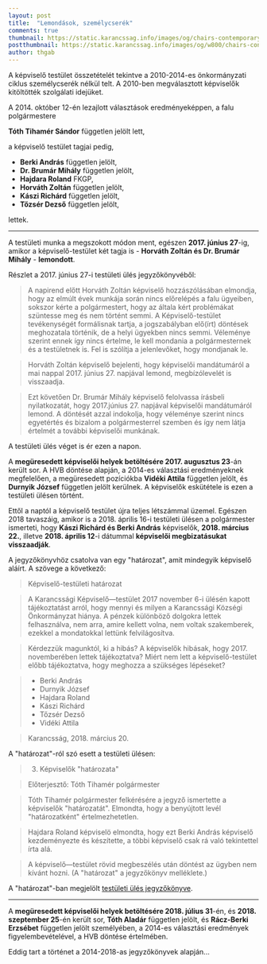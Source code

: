 ```yaml
---
layout: post
title:  "Lemondások, személycserék"
comments: true
thumbnail: https://static.karancssag.info/images/og/chairs-contemporary-designer-416320.jpg
postthumbnail: https://static.karancssag.info/images/og/w800/chairs-contemporary-designer-416320.jpg
author: thgab
---
```

A képviselő testület összetételét tekintve a 2010-2014-es önkormányzati ciklus személycserék nélkül telt. A 2010-ben megválasztott képviselők kitöltötték szolgálati idejüket.
<!--more-->
A 2014. október 12-én lezajlott választások eredményeképpen, a falu polgármestere

**Tóth Tihamér Sándor** független jelölt lett,

a képviselő testület tagjai pedig,

* **Berki András**	független jelölt,	
* **Dr. Brumár Mihály**	független jelölt,	
* **Hajdara Roland**	FKGP,
* **Horváth Zoltán**	független jelölt,	
* **Kászi Richárd**	független jelölt,
* **Tőzsér Dezső**	független jelölt,

lettek.

---

A testületi munka a megszokott módon ment, egészen **2017. június 27**-ig, amikor a képviselő-testület két tagja is - **Horváth Zoltán és Dr. Brumár Mihály** - **lemondott**.

Részlet a 2017. június 27-i testületi ülés jegyzőkönyvéből:

> A napirend előtt Horváth Zoltán képviselő hozzászólásában elmondja, hogy az elmúlt évek munkája során nincs előrelépés a falu ügyeiben, sokszor kérte a polgármestert, hogy az általa kért problémákat szüntesse meg és nem történt semmi. A Képviselő-testület tevékenységét formálisnak tartja, a jogszabályban elő(írt) döntések meghozatala történik, de a helyi ügyekben nincs semmi. Véleménye szerint ennek így nincs értelme, le kell mondania a polgármesternek és a testületnek is. Fel is szólítja a jelenlevőket, hogy mondjanak le.

> Horváth Zoltán képviselő bejelenti, hogy képviselői mandátumáról a mai nappal 2017. június 27. napjával lemond, megbízólevelét is visszaadja.

> Ezt követően Dr. Brumár Mihály képviselő felolvassa írásbeli nyilatkozatát, hogy 2017.június 27. napjával képviselői mandátumáról lemond.
A döntését azzal indokolja, hogy véleménye szerint nincs egyetértés és bizalom a polgármesterrel szemben és így nem látja értelmét a további képviselői munkának.

A testületi ülés véget is ér ezen a napon.


A **megüresedett képviselői helyek betöltésére 2017. augusztus 23**-án került sor. A HVB döntése alapján, a 2014-es választási eredményeknek megfelelően, a megüresedett pozíciókba **Vidéki Attila** független jelölt, és **Durnyik József** független jelölt kerülnek. A képviselők eskütétele is ezen a testületi ülésen történt.

Ettől a naptól a képviselő testület újra teljes létszámmal üzemel.
Egészen 2018 tavaszáig, amikor is a 2018. április 16-i testületi ülésen a polgármester ismerteti, hogy **Kászi Richárd és Berki András** képviselők, **2018. március 22.**, illetve **2018. április 12**-i dátummal **képviselői megbizatásukat visszaadják**.

A jegyzőkönyvhöz csatolva van egy "határozat", amit mindegyik képviselő aláírt. A szövege a következő:

> Képviselő-testületi határozat

> A Karancssági Képviselő—testület 2017 november 6-i ülésén kapott tájékoztatást arról,
hogy mennyi és milyen a Karancssági Községi Önkormányzat hiánya. A pénzek különböző
dolgokra lettek felhasználva, nem arra, amire kellett volna, nem voltak szakemberek, ezekkel
a mondatokkal lettünk felvilágosítva.

> Kérdezzük magunktól, ki a hibás? A képviselők hibásak, hogy 2017. novemberében
lettek tájékoztatva? Miért nem lett a képviselő-testület előbb tájékoztatva, hogy meghozza a
szükséges lépéseket?

>* Berki András
>* Durnyik József
>* Hajdara Roland
>* Kászi Richárd
>* Tőzsér Dezső
>* Vidéki Attila

> Karancsság, 2018. március 20.

A "határozat"-ról szó esett a testületi ülésen:

> 3. Képviselők "határozata"

> Előterjesztő: Tóth Tihamér polgármester

>Tóth Tihamér polgármester felkérésére a jegyző ismertette a képviselők "határozatát". Elmondta, hogy
a benyújtott levél "határozatként" értelmezhetetlen.

>Hajdara Roland képviselö elmondta, hogy ezt Berki András képviselő kezdeményezte és készítette, a
többi képviselő csak rá való tekintettel írta alá.

>A képviselő—testület rövid megbeszélés után döntést az ügyben nem kívánt hozni.
(A "határozat" a jegyzőkönyv melléklete.)

A "határozat"-ban megjelölt [testületi ülés jegyzőkönyve](https://static.karancssag.info/download/2017_11_06.pdf).

---

A **megüresedett képviselői helyek betöltésére 2018. július 31**-én, és **2018. szeptember 25**-én került sor, **Tóth Aladár** független jelölt,
és **Rácz-Berki Erzsébet** független jelölt személyében, a 2014-es választási eredmények figyelembevételével, a HVB döntése értelmében.

Eddig tart a történet a 2014-2018-as jegyzőkönyvek alapján...
